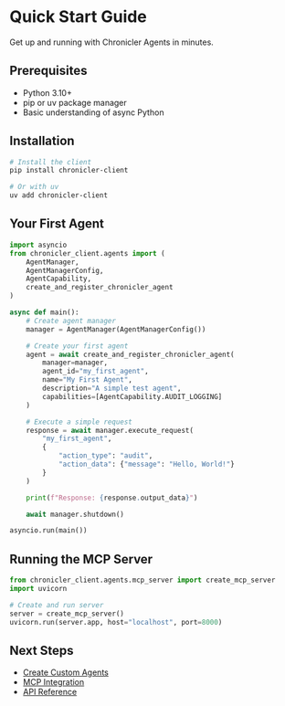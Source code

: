 # Quick Start Guide

Get up and running with Chronicler Agents in minutes.

## Prerequisites

- Python 3.10+
- pip or uv package manager
- Basic understanding of async Python

## Installation

```bash
# Install the client
pip install chronicler-client

# Or with uv
uv add chronicler-client
```

## Your First Agent

```python
import asyncio
from chronicler_client.agents import (
    AgentManager,
    AgentManagerConfig,
    AgentCapability,
    create_and_register_chronicler_agent
)

async def main():
    # Create agent manager
    manager = AgentManager(AgentManagerConfig())

    # Create your first agent
    agent = await create_and_register_chronicler_agent(
        manager=manager,
        agent_id="my_first_agent",
        name="My First Agent",
        description="A simple test agent",
        capabilities=[AgentCapability.AUDIT_LOGGING]
    )

    # Execute a simple request
    response = await manager.execute_request(
        "my_first_agent",
        {
            "action_type": "audit",
            "action_data": {"message": "Hello, World!"}
        }
    )

    print(f"Response: {response.output_data}")

    await manager.shutdown()

asyncio.run(main())
```

## Running the MCP Server

```python
from chronicler_client.agents.mcp_server import create_mcp_server
import uvicorn

# Create and run server
server = create_mcp_server()
uvicorn.run(server.app, host="localhost", port=8000)
```

## Next Steps

- [Create Custom Agents](../guides/custom-agents.md)
- [MCP Integration](../guides/mcp-integration.md)
- [API Reference](../api/)